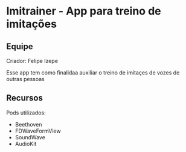 # **Imitrainer - App para treino de imitações**


## **Equipe**
Criador: Felipe Izepe


Esse app tem como finalidaa auxiliar o treino de imitaçes de vozes de outras pessoas


## **Recursos**
Pods utilizados:
*  Beethoven
*  FDWaveFormView
*  SoundWave
*  AudioKit
  
  
